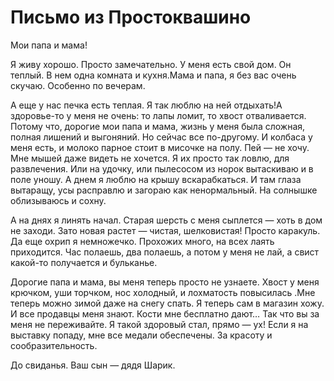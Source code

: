 # Письмо из Простоквашино
Мои папа и мама!

Я живу хорошо. Просто замечательно. У меня есть свой дом. Он теплый. В нем одна комната и кухня.Мама и папа, я без вас очень скучаю. Особенно по вечерам.

А еще у нас печка есть теплая. Я так люблю на ней отдыхать!А здоровье-то у меня не очень: то лапы ломит, то хвост отваливается. Потому что, дорогие мои папа и мама, жизнь у меня была сложная, полная лишений и выгоняний. Но сейчас все по-другому. И колбаса у меня есть, и молоко парное стоит в мисочке на полу. Пей — не хочу. Мне мышей даже видеть не хочется. Я их просто так ловлю, для развлечения. Или на удочку, или пылесосом из норок вытаскиваю и в поле уношу. А днем я люблю на крышу вскарабкаться. И там глаза вытаращу, усы расправлю и загораю как ненормальный. На солнышке облизываюсь и сохну.

А на днях я линять начал. Старая шерсть с меня сыплется — хоть в дом не заходи. Зато новая растет — чистая, шелковистая! Просто каракуль. Да еще охрип я немножечко. Прохожих много, на всех лаять приходится. Час полаешь, два полаешь, а потом у меня не лай, а свист какой-то получается и бульканье.

Дорогие папа и мама, вы меня теперь просто не узнаете. Хвост у меня крючком, уши торчком, нос холодный, и лохматость повысилась .Мне теперь можно зимой даже на снегу спать. Я теперь сам в магазин хожу. И все продавцы меня знают. Кости мне бесплатно дают… Так что вы за меня не переживайте. Я такой здоровый стал, прямо — ух! Если я на выставку попаду, мне все медали обеспечены. За красоту и сообразительность.

До свиданья. Ваш сын — дядя Шарик. 
